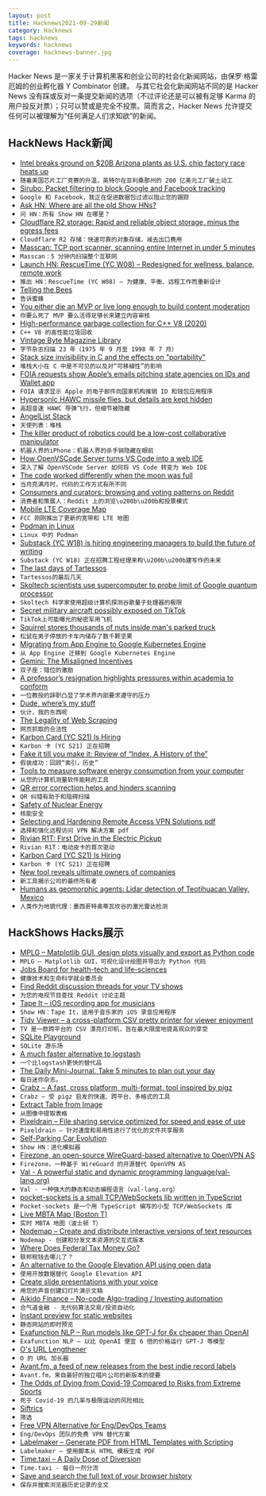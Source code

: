```yaml
---
layout: post
title: Hacknews2021-09-29新闻
category: Hacknews
tags: hacknews
keywords: hacknews
coverage: hacknews-banner.jpg
---
```


Hacker News 是一家关于计算机黑客和创业公司的社会化新闻网站，由保罗·格雷厄姆的创业孵化器 Y Combinator 创建。
与其它社会化新闻网站不同的是 Hacker News 没有踩或反对一条提交新闻的选项（不过评论还是可以被有足够 Karma 的用户投反对票）；只可以赞或是完全不投票。简而言之，Hacker News 允许提交任何可以被理解为“任何满足人们求知欲”的新闻。

## HackNews Hack新闻


- [Intel breaks ground on $20B Arizona plants as U.S. chip factory race heats up](https://www.reuters.com/technology/intel-breaks-ground-20-bln-arizona-plants-us-chip-factory-race-heats-up-2021-09-24/)
- `随着美国芯片工厂竞赛的升温，英特尔在亚利桑那州的 200 亿美元工厂破土动工`
- [Sirubo: Packet filtering to block Google and Facebook tracking](https://peguero.xyz/blog/google_and_facebook_i_am_facilitating_packet_filtering_to_block_your_tracking.html)
- `Google 和 Facebook，我正在促进数据包过滤以阻止您的跟踪`
- [Ask HN: Where are all the old Show HNs?](item?id=28682173)
- `问 HN：所有 Show HN 在哪里？`
- [Cloudflare R2 storage: Rapid and reliable object storage, minus the egress fees](https://blog.cloudflare.com/introducing-r2-object-storage/)
- `Cloudflare R2 存储：快速可靠的对象存储，减去出口费用`
- [Masscan: TCP port scanner, scanning entire Internet in under 5 minutes](https://github.com/robertdavidgraham/masscan)
- `Masscan：5 分钟内扫描整个互联网`
- [Launch HN: RescueTime (YC W08) – Redesigned for wellness, balance, remote work](item?id=28683597)
- `推出 HN：RescueTime (YC W08) – 为健康、平衡、远程工作而重新设计`
- [Telling the Bees](https://en.wikipedia.org/wiki/Telling_the_bees)
- `告诉蜜蜂`
- [You either die an MVP or live long enough to build content moderation](https://mux.com/blog/you-either-die-an-mvp-or-live-long-enough-to-build-content-moderation)
- `你要么死了 MVP 要么活得足够长来建立内容审核`
- [High-performance garbage collection for C++ V8 (2020)](https://v8.dev/blog/high-performance-cpp-gc)
- `C++ V8 的高性能垃圾回收`
- [Vintage Byte Magazine Library](https://vintageapple.org/byte/)
- `字节杂志扫描 23 年（1975 年 9 月至 1998 年 7 月）`
- [Stack size invisibility in C and the effects on "portability"](https://utcc.utoronto.ca/~cks/space/blog/programming/CStackSizeInvisible)
- `堆栈大小在 C 中是不可见的以及对“可移植性”的影响`
- [FOIA requests show Apple’s emails pitching state agencies on IDs and Wallet app](https://www.muckrock.com/news/archives/2021/aug/25/apple-wants-your-new-drivers-license-to-be-an-ipho/)
- `FOIA 请求显示 Apple 的电子邮件向国家机构推销 ID 和钱包应用程序`
- [Hypersonic HAWC missile flies, but details are kept hidden](https://www.airforcemag.com/hypersonic-hawc-missile-flies-details-kept-hidden/)
- `高超音速 HAWC 导弹飞行，但细节被隐藏`
- [AngelList Stack](https://www.angellist.com/stack)
- `天使列表：堆栈`
- [The killer product of robotics could be a low-cost collaborative manipulator](https://lorenzopieri.com/cobot/)
- `机器人界的iPhone：机器人界的杀手锏隐藏在眼前`
- [How OpenVSCode Server turns VS Code into a web IDE](https://sourcegraph.com/github.com/gitpod-io/openvscode-server/-/blob/docs/sourcedive.snb.md)
- `深入了解 OpenVSCode Server 如何将 VS Code 转变为 Web IDE`
- [The code worked differently when the moon was full](https://www.hanselman.com/blog/the-code-worked-differently-when-the-moon-was-full)
- `当月亮满月时，代码的工作方式有所不同`
- [Consumers and curators: browsing and voting patterns on Reddit](https://arxiv.org/abs/1703.05267)
- `消费者和策展人：Reddit 上的浏览\u200b\u200b和投票模式`
- [Mobile LTE Coverage Map](https://www.fcc.gov/BroadbandData/MobileMaps/mobile-map)
- `FCC 刚刚推出了更新的宽带和 LTE 地图`
- [Podman in Linux](http://diego-pacheco.blogspot.com/2021/09/podmain-in-linux.html)
- `Linux 中的 Podman`
- [Substack (YC W18) is hiring engineering managers to build the future of writing](https://jobs.lever.co/substackinc/ae724ae2-7882-4ac6-ab70-699327f8f2e7)
- `Substack (YC W18) 正在招聘工程经理来构\u200b\u200b建写作的未来`
- [The last days of Tartessos](https://www.atlasobscura.com/articles/tartessos-casas-del-turunuelo)
- `Tartessos的最后几天`
- [Skoltech scientists use supercomputer to probe limit of Google quantum processor](https://www.skoltech.ru/en/2021/09/skoltech-scientists-use-supercomputer-to-probe-limits-of-google-s-quantum-processor/)
- `Skoltech 科学家使用超级计算机探测谷歌量子处理器的极限`
- [Secret military aircraft possibly exposed on TikTok](https://warisboring.com/secret-military-aircraft-possibly-exposed-on-tiktok/)
- `TikTok上可能曝光的秘密军用飞机`
- [Squirrel stores thousands of nuts inside man's parked truck](https://local12.com/news/offbeat/squirrel-stores-thousands-of-nuts-inside-mans-parked-truck-north-dakota-storage-bill-fischer-engine-compartment-black-walnuts-cleanup-gallons-chevy-avalanche)
- `松鼠在男子停放的卡车内储存了数千颗坚果`
- [Migrating from App Engine to Google Kubernetes Engine](https://ipinfo.io/blog/app-engine-to-google-kubernetes-engine/)
- `从 App Engine 迁移到 Google Kubernetes Engine`
- [Gemini: The Misaligned Incentives](https://gerikson.com/blog/comm/Gemini-misaligned-incentives.html)
- `双子座：错位的激励`
- [A professor’s resignation highlights pressures within academia to conform](https://www.economist.com/united-states/2021/09/25/a-professors-resignation-highlights-pressures-within-academia-to-conform)
- `一位教授的辞职凸显了学术界内部要求遵守的压力`
- [Dude, where’s my stuff](https://am.jpmorgan.com/us/en/asset-management/institutional/insights/market-insights/eye-on-the-market/dude-where-is-my-stuff/)
- `伙计，我的东西呢`
- [The Legality of Web Scraping](https://www.crawlnow.com/blog/is-web-scraping-legal)
- `网页抓取的合法性`
- [Karbon Card (YC S21) Is Hiring](https://bookface.ycombinator.com/company/24006/jobs/46737)
- `Karbon 卡 (YC S21) 正在招聘`
- [Fake it till you make it: Review of “Index, A History of the”](https://www.lrb.co.uk/the-paper/v43/n18/anthony-grafton/fake-it-till-you-make-it)
- `假装成功：回顾“索引，历史”`
- [Tools to measure software energy consumption from your computer](https://luiscruz.github.io/2021/07/20/measuring-energy.html)
- `从您的计算机测量软件能耗的工具`
- [QR error correction helps and hinders scanning](https://huonw.github.io/blog/2021/09/qr-error-correction/)
- `QR 纠错有助于和阻碍扫描`
- [Safety of Nuclear Energy](https://ourworldindata.org/nuclear-energy)
- `核能安全`
- [Selecting and Hardening Remote Access VPN Solutions pdf](https://media.defense.gov/2021/Sep/28/2002863184/-1/-1/0/CSI_SELECTING-HARDENING-REMOTE-ACCESS-VPNS-20210928.PDF)
- `选择和强化远程访问 VPN 解决方案 pdf`
- [Rivian R1T: First Drive in the Electric Pickup](https://www.businessinsider.com/rivian-r1t-ev-electric-pickup-first-drive-impressions-photos-2021-9)
- `Rivian R1T：电动皮卡的首次驱动`
- [Karbon Card (YC S21) Is Hiring](https://www.ycombinator.com/companies/karbon-card/jobs/R0EDqNY-chief-risk-officer)
- `Karbon 卡 (YC S21) 正在招聘`
- [New tool reveals ultimate owners of companies](https://www.skoltech.ru/en/2021/09/new-tool-reveals-ultimate-owners-of-companies/)
- `新工具揭示公司的最终所有者`
- [Humans as geomorphic agents: Lidar detection of Teotihuacan Valley, Mexico](https://journals.plos.org/plosone/article?id=10.1371/journal.pone.0257550)
- `人类作为地貌代理：墨西哥特奥蒂瓦坎谷的激光雷达检测`


## HackShows Hacks展示

- [ MPLG – Matplotlib GUI, design plots visually and export as Python code](https://everydayanchovies.github.io/mplg/mplg)
- `MPLG – Matplotlib GUI，可视化设计绘图并导出为 Python 代码`
- [ Jobs Board for health-tech and life-sciences](https://jobsinhealthtech.com)
- `健康技术和生命科学就业委员会`
- [ Find Reddit discussion threads for your TV shows](https://www.redditdiscuss.com/)
- `为您的电视节目查找 Reddit 讨论主题`
- [ Tape It – iOS recording app for musicians](item?id=28669373)
- `Show HN：Tape It，适用于音乐家的 iOS 录音应用程序`
- [ Tidy Viewer – a cross-platform CSV pretty printer for viewer enjoyment](https://github.com/alexhallam/tv)
- `TV 是一款跨平台的 CSV 漂亮打印机，旨在最大限度地提高观众的享受`
- [ SQLite Playground](https://sqlime.org/)
- `SQLite 游乐场`
- [ A much faster alternative to logstash](https://github.com/tal-tech/go-stash)
- `一个比logstash更快的替代品`
- [ The Daily Mini-Journal. Take 5 minutes to plan out your day](https://www.thedailyminijournal.xyz/)
- `每日迷你杂志。`
- [ Crabz – A fast, cross platform, multi-format, tool inspired by pigz](https://github.com/sstadick/crabz)
- `Crabz – 受 pigz 启发的快速、跨平台、多格式的工具`
- [ Extract Table from Image](https://extract-table.com/)
- `从图像中提取表格`
- [ Pixeldrain – File sharing service optimized for speed and ease of use](https://pixeldrain.com/)
- `Pixeldrain – 针对速度和易用性进行了优化的文件共享服务`
- [ Self-Parking Car Evolution](https://trekhleb.dev/self-parking-car-evolution/)
- `Show HN：进化模拟器`
- [ Firezone, an open-source WireGuard-based alternative to OpenVPN AS](https://github.com/firezone/firezone)
- `Firezone，一种基于 WireGuard 的开源替代 OpenVPN AS`
- [ Val - A powerful static and dynamic programming language(val-lang.org)](http://www.briiant.com/)
- `Val - 一种强大的静态和动态编程语言（val-lang.org）`
- [ pocket-sockets is a small TCP/WebSockets lib written in TypeScript](https://github.com/bashlund/pocket-sockets)
- `Pocket-sockets 是一个用 TypeScript 编写的小型 TCP/WebSockets 库`
- [ Live MBTA Map (Boston T)](https://mbta.benburwell.com)
- `实时 MBTA 地图（波士顿 T）`
- [ Nodemap – Create and distribute interactive versions of text resources](https://app.nodemap.io/demo)
- `Nodemap - 创建和分发文本资源的交互式版本`
- [ Where Does Federal Tax Money Go?](https://wheredoestaxmoneygo.mihaileric.com/)
- `联邦税钱去哪儿了？`
- [ An alternative to the Google Elevation API using open data](https://www.gpxz.io/)
- `使用开放数据替代 Google Elevation API`
- [ Create slide presentations with your voice](https://www.nextslide.lol/)
- `用您的声音创建幻灯片演示文稿`
- [ Aikido Finance – No-code Algo-trading / Investing automation](https://www.aikido.finance/)
- `合气道金融 - 无代码算法交易/投资自动化`
- [ Instant preview for static websites](https://www.instantpreview.dev/)
- `静态网站的即时预览`
- [ Exafunction NLP – Run models like GPT-J for 6x cheaper than OpenAI](https://www.exafunction.com/nlp)
- `Exafunction NLP – 以比 OpenAI 便宜 6 倍的价格运行 GPT-J 等模型`
- [ O's URL Lengthener](https://ooooooooooooooooooooooo.ooo/)
- `O 的 URL 加长器`
- [ Avant.fm, a feed of new releases from the best indie record labels](https://twitter.com/marstall/status/1442872909542793218)
- `Avant.fm，来自最好的独立唱片公司的新版本的提要`
- [ The Odds of Dying from Covid-19 Compared to Risks from Extreme Sports](https://andrewseanryan.com/infographic-the-odds-of-dying-from-covid-19-by-age-compared-to-the-risks-of-different-extreme-sports-and-activies/)
- `死于 Covid-19 的几率与极限运动的风险相比`
- [ Siftrics](https://siftrics.com)
- `筛选`
- [ Free VPN Alternative for Eng/DevOps Teams](https://www.banyansecurity.io/team-edition/)
- `Eng/DevOps 团队的免费 VPN 替代方案`
- [ Labelmaker – Generate PDF from HTML Templates with Scripting](https://pilabor.com/projects/labelmaker/)
- `Labelmaker – 使用脚本从 HTML 模板生成 PDF`
- [ Time.taxi – A Daily Dose of Diversion](https://time.taxi)
- `Time.taxi - 每日一剂分流`
- [ Save and search the full text of your browser history](https://www.browserparrot.com/)
- `保存并搜索浏览器历史记录的全文`

